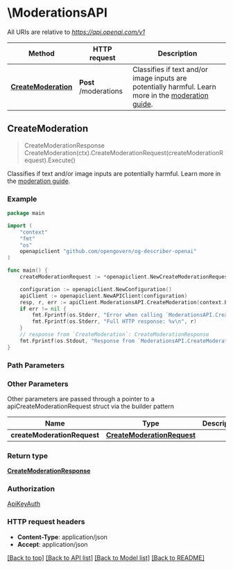 # \ModerationsAPI

All URIs are relative to *https://api.openai.com/v1*

Method | HTTP request | Description
------------- | ------------- | -------------
[**CreateModeration**](ModerationsAPI.md#CreateModeration) | **Post** /moderations | Classifies if text and/or image inputs are potentially harmful. Learn more in the [moderation guide](/docs/guides/moderation). 



## CreateModeration

> CreateModerationResponse CreateModeration(ctx).CreateModerationRequest(createModerationRequest).Execute()

Classifies if text and/or image inputs are potentially harmful. Learn more in the [moderation guide](/docs/guides/moderation). 

### Example

```go
package main

import (
	"context"
	"fmt"
	"os"
	openapiclient "github.com/opengovern/og-describer-openai"
)

func main() {
	createModerationRequest := *openapiclient.NewCreateModerationRequest(openapiclient.CreateModerationRequest_input{ArrayOfCreateModerationRequestInputOneOfInner: new([]CreateModerationRequestInputOneOfInner)}) // CreateModerationRequest | 

	configuration := openapiclient.NewConfiguration()
	apiClient := openapiclient.NewAPIClient(configuration)
	resp, r, err := apiClient.ModerationsAPI.CreateModeration(context.Background()).CreateModerationRequest(createModerationRequest).Execute()
	if err != nil {
		fmt.Fprintf(os.Stderr, "Error when calling `ModerationsAPI.CreateModeration``: %v\n", err)
		fmt.Fprintf(os.Stderr, "Full HTTP response: %v\n", r)
	}
	// response from `CreateModeration`: CreateModerationResponse
	fmt.Fprintf(os.Stdout, "Response from `ModerationsAPI.CreateModeration`: %v\n", resp)
}
```

### Path Parameters



### Other Parameters

Other parameters are passed through a pointer to a apiCreateModerationRequest struct via the builder pattern


Name | Type | Description  | Notes
------------- | ------------- | ------------- | -------------
 **createModerationRequest** | [**CreateModerationRequest**](CreateModerationRequest.md) |  | 

### Return type

[**CreateModerationResponse**](CreateModerationResponse.md)

### Authorization

[ApiKeyAuth](../README.md#ApiKeyAuth)

### HTTP request headers

- **Content-Type**: application/json
- **Accept**: application/json

[[Back to top]](#) [[Back to API list]](../README.md#documentation-for-api-endpoints)
[[Back to Model list]](../README.md#documentation-for-models)
[[Back to README]](../README.md)

